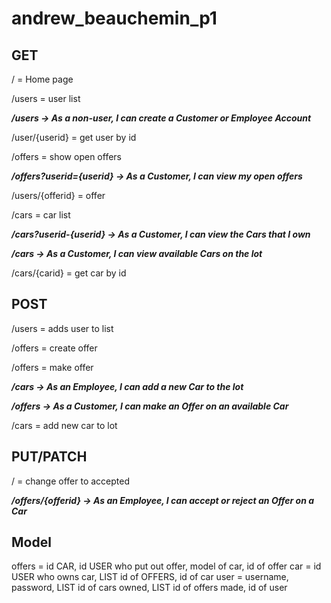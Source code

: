 # andrew_beauchemin_p1
## GET
/ = Home page

/users = user list

***/users -> As a non-user, I can create a Customer or Employee Account***

/user/{userid} = get user by id

/offers = show open offers

***/offers?userid={userid} -> As a Customer, I can view my open offers***

/users/{offerid} = offer

/cars = car list

***/cars?userid-{userid} ->  As a Customer, I can view the Cars that I own***

***/cars ->  As a Customer, I can view available Cars on the lot***

/cars/{carid} = get car by id


## POST
/users = adds user to list

/offers = create offer

/offers = make offer

***/cars ->  As an Employee, I can add a new Car to the lot***

***/offers ->  As a Customer, I can make an Offer on an available Car***


/cars = add new car to lot

## PUT/PATCH
/ = change offer to accepted

***/offers/{offerid} -> As an Employee, I can accept or reject an Offer on a Car***


## Model

offers = id CAR, id USER who put out offer, model of car, id of offer
car = id USER who owns car, LIST id of OFFERS, id of car
user = username, password, LIST id of cars owned, LIST id of offers made, id of user


